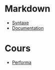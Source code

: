 # Markdown

* [Syntaxe](https://tim-montmorency.com/compendium/aide-memoire)
* [Documentation](https://squidfunk.github.io/mkdocs-material/reference/)



# Cours

* [Performa](https://flora0510.github.io/performa_portrait/portraits_performa/index.html)
  
